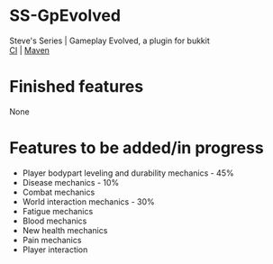 # SS-GpEvolved
Steve's Series | Gameplay Evolved, a plugin for bukkit\
[CI](https://jenkins.stev.gq/job/ss-gpevolved/) | [Maven](https://repo.stev.gq/)

# Finished features
None
# Features to be added/in progress
* Player bodypart leveling and durability mechanics - 45%
* Disease mechanics - 10%
* Combat mechanics
* World interaction mechanics - 30%
* Fatigue mechanics
* Blood mechanics
* New health mechanics
* Pain mechanics
* Player interaction
